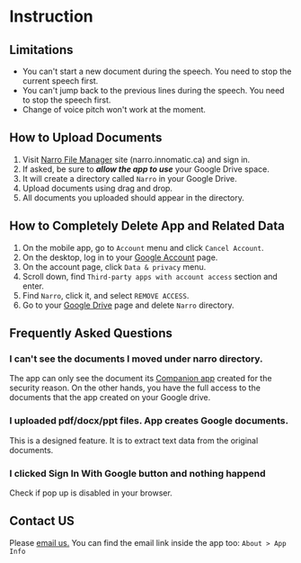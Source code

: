 # Instruction


## Limitations

* You can't start a new document during the speech. You need to stop 
the current speech first.
* You can't jump back to the previous lines during the speech. You need to stop 
the speech first.
* Change of voice pitch won't work at the moment.

## How to Upload Documents

1. Visit 
<a href="https://narro.innomatic.ca/" target="_blank">Narro File Manager</a>
site (narro.innomatic.ca) and sign in.
2. If asked, be sure to ***allow the app to use*** your Google Drive space.
3. It will create a directory called `Narro` in your Google Drive.
4. Upload documents using drag and drop.
5. All documents you uploaded should appear in the directory.

## How to Completely Delete App and Related Data

1. On the mobile app, go to `Account` menu and click `Cancel Account`.
2. On the desktop, log in to your 
<a href="https://myaccount.google.com/" target="_blank">Google Account</a> page.
3. On the account page, click `Data & privacy` menu.
4. Scroll down, find `Third-party apps with account access` section and enter.
5. Find `Narro`, click it, and select `REMOVE ACCESS`.
6. Go to your 
<a href="https://drive.google.com/" target="_blank">Google Drive</a> page
and delete `Narro` directory.

## Frequently Asked Questions


### I can't see the documents I moved under narro directory.

The app can only see the document its 
<a href="https://narro.innomatic.ca/" target="_blank">Companion app</a>
created for the security reason.
On the other hands, you have the full access to the documents that the app 
created on your Google drive.

### I uploaded pdf/docx/ppt files. App creates Google documents.

This is a designed feature. It is to extract text data from the original documents.


### I clicked Sign In With Google button and nothing happend

Check if pop up is disabled in your browser.

## Contact US

Please [email us.](mailto:nuntium.ubique@innomatic.ca)
You can find the email link inside the app too: `About > App Info`